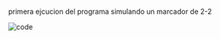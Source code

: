 primera ejcucion del programa simulando un marcador de 2-2

![code](https://github.com/user-attachments/assets/4e375a20-5df8-4fac-a972-4fb06b8f8891)
